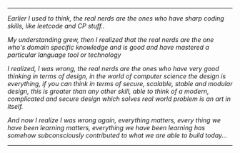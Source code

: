 ***
_Earlier I used to think, the real nerds are the ones who have sharp coding skills, like leetcode and CP stuff.._

_My understanding grew, then I realized that the real nerds are the one who's domain specific knowledge and is good and have mastered a particular language tool or technology_

_I realized, I was wrong, the real nerds are the ones who have very good thinking in terms of design, in the world of computer science the design is everything, if you can think in terms of secure, scalable, stable and modular design, this is greater than any other skill, able to think of a modern, complicated and secure design which solves real world problem is an art in itself._

_And now I realize I was wrong again, everything matters, every thing we have been learning matters, everything we have been learning has somehow subconsciously contributed to what we are able to build today..._

***
